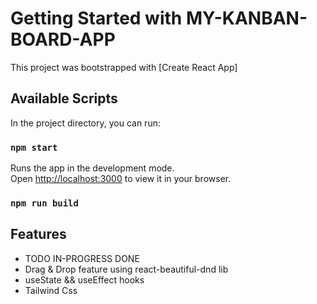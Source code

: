 # Getting Started with MY-KANBAN-BOARD-APP

This project was bootstrapped with [Create React App]

## Available Scripts

In the project directory, you can run:

### `npm start`

Runs the app in the development mode.\
Open [http://localhost:3000](http://localhost:3000) to view it in your browser.


### `npm run build`

## Features
 - TODO IN-PROGRESS DONE
 - Drag & Drop feature using react-beautiful-dnd lib
 - useState && useEffect hooks
 - Tailwind Css
 